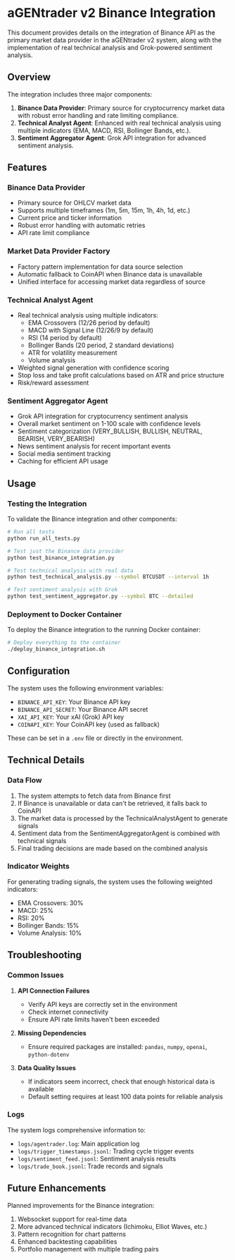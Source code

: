 # aGENtrader v2 Binance Integration

This document provides details on the integration of Binance API as the primary market data provider in the aGENtrader v2 system, along with the implementation of real technical analysis and Grok-powered sentiment analysis.

## Overview

The integration includes three major components:

1. **Binance Data Provider**: Primary source for cryptocurrency market data with robust error handling and rate limiting compliance.
2. **Technical Analyst Agent**: Enhanced with real technical analysis using multiple indicators (EMA, MACD, RSI, Bollinger Bands, etc.).
3. **Sentiment Aggregator Agent**: Grok API integration for advanced sentiment analysis.

## Features

### Binance Data Provider
- Primary source for OHLCV market data
- Supports multiple timeframes (1m, 5m, 15m, 1h, 4h, 1d, etc.)
- Current price and ticker information
- Robust error handling with automatic retries
- API rate limit compliance

### Market Data Provider Factory
- Factory pattern implementation for data source selection
- Automatic fallback to CoinAPI when Binance data is unavailable
- Unified interface for accessing market data regardless of source

### Technical Analyst Agent
- Real technical analysis using multiple indicators:
  - EMA Crossovers (12/26 period by default)
  - MACD with Signal Line (12/26/9 by default)
  - RSI (14 period by default)
  - Bollinger Bands (20 period, 2 standard deviations)
  - ATR for volatility measurement
  - Volume analysis
- Weighted signal generation with confidence scoring
- Stop loss and take profit calculations based on ATR and price structure
- Risk/reward assessment

### Sentiment Aggregator Agent
- Grok API integration for cryptocurrency sentiment analysis
- Overall market sentiment on 1-100 scale with confidence levels
- Sentiment categorization (VERY_BULLISH, BULLISH, NEUTRAL, BEARISH, VERY_BEARISH)
- News sentiment analysis for recent important events
- Social media sentiment tracking
- Caching for efficient API usage

## Usage

### Testing the Integration

To validate the Binance integration and other components:

```bash
# Run all tests
python run_all_tests.py

# Test just the Binance data provider
python test_binance_integration.py

# Test technical analysis with real data
python test_technical_analysis.py --symbol BTCUSDT --interval 1h

# Test sentiment analysis with Grok
python test_sentiment_aggregator.py --symbol BTC --detailed
```

### Deployment to Docker Container

To deploy the Binance integration to the running Docker container:

```bash
# Deploy everything to the container
./deploy_binance_integration.sh
```

## Configuration

The system uses the following environment variables:

- `BINANCE_API_KEY`: Your Binance API key
- `BINANCE_API_SECRET`: Your Binance API secret
- `XAI_API_KEY`: Your xAI (Grok) API key
- `COINAPI_KEY`: Your CoinAPI key (used as fallback)

These can be set in a `.env` file or directly in the environment.

## Technical Details

### Data Flow

1. The system attempts to fetch data from Binance first
2. If Binance is unavailable or data can't be retrieved, it falls back to CoinAPI
3. The market data is processed by the TechnicalAnalystAgent to generate signals
4. Sentiment data from the SentimentAggregatorAgent is combined with technical signals
5. Final trading decisions are made based on the combined analysis

### Indicator Weights

For generating trading signals, the system uses the following weighted indicators:

- EMA Crossovers: 30%
- MACD: 25% 
- RSI: 20%
- Bollinger Bands: 15%
- Volume Analysis: 10%

## Troubleshooting

### Common Issues

1. **API Connection Failures**
   - Verify API keys are correctly set in the environment
   - Check internet connectivity 
   - Ensure API rate limits haven't been exceeded

2. **Missing Dependencies**
   - Ensure required packages are installed: `pandas`, `numpy`, `openai`, `python-dotenv`

3. **Data Quality Issues**
   - If indicators seem incorrect, check that enough historical data is available
   - Default setting requires at least 100 data points for reliable analysis

### Logs

The system logs comprehensive information to:

- `logs/agentrader.log`: Main application log
- `logs/trigger_timestamps.jsonl`: Trading cycle trigger events
- `logs/sentiment_feed.jsonl`: Sentiment analysis results
- `logs/trade_book.jsonl`: Trade records and signals

## Future Enhancements

Planned improvements for the Binance integration:

1. Websocket support for real-time data
2. More advanced technical indicators (Ichimoku, Elliot Waves, etc.)
3. Pattern recognition for chart patterns
4. Enhanced backtesting capabilities
5. Portfolio management with multiple trading pairs